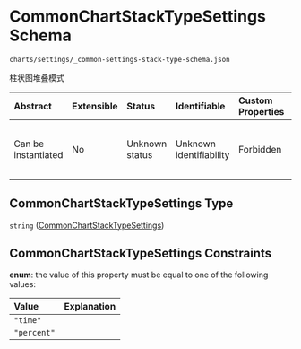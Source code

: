 # CommonChartStackTypeSettings Schema

```txt
charts/settings/_common-settings-stack-type-schema.json
```

柱状图堆叠模式

| Abstract            | Extensible | Status         | Identifiable            | Custom Properties | Additional Properties | Access Restrictions | Defined In                                                                                                                        |
| :------------------ | :--------- | :------------- | :---------------------- | :---------------- | :-------------------- | :------------------ | :-------------------------------------------------------------------------------------------------------------------------------- |
| Can be instantiated | No         | Unknown status | Unknown identifiability | Forbidden         | Allowed               | none                | [\_common-settings-stack-type-schema.json](../out/charts/settings/_common-settings-stack-type-schema.json "open original schema") |

## CommonChartStackTypeSettings Type

`string` ([CommonChartStackTypeSettings](_common-settings-stack-type-schema.md))

## CommonChartStackTypeSettings Constraints

**enum**: the value of this property must be equal to one of the following values:

| Value       | Explanation |
| :---------- | :---------- |
| `"time"`    |             |
| `"percent"` |             |
